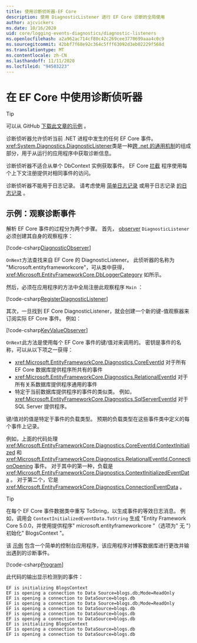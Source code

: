 ```yaml
---
title: 使用诊断侦听器-EF Core
description: 使用 DiagnosticListener 进行 EF Core 诊断的全局使用
author: ajcvickers
ms.date: 10/16/2020
uid: core/logging-events-diagnostics/diagnostic-listeners
ms.openlocfilehash: a2a962ac714cf80c42c269cee3770699aaa4c0c9
ms.sourcegitcommit: 42bbf7f68e92c364c5fff63092d3eb02229f568d
ms.translationtype: MT
ms.contentlocale: zh-CN
ms.lasthandoff: 11/11/2020
ms.locfileid: "94503223"
---
```

# <a name="using-diagnostic-listeners-in-ef-core"></a>在 EF Core 中使用诊断侦听器

> [!TIP]  
> 可以从 GitHub [下载此文章的示例](https://github.com/dotnet/EntityFramework.Docs/tree/master/samples/core/Miscellaneous/DiagnosticListeners) 。

诊断侦听器允许侦听当前 .NET 进程中发生的任何 EF Core 事件。 <xref:System.Diagnostics.DiagnosticListener>类是一种[跨 .net 的通用机制](https://github.com/dotnet/runtime/blob/master/src/libraries/System.Diagnostics.DiagnosticSource/src/DiagnosticSourceUsersGuide.md)的组成部分，用于从运行的应用程序中获取诊断信息。

诊断侦听器不适合从单个 DbContext 实例获取事件。 EF Core [拦截](xref:core/logging-events-diagnostics/interceptors) 程序使用每个上下文注册提供对相同事件的访问。

诊断侦听器不能用于日志记录。 请考虑使用 [简单日志记录](xref:core/logging-events-diagnostics/simple-logging) 或用于日志记录 [的日志记录](xref:core/logging-events-diagnostics/extensions-logging) 。

## <a name="example-observing-diagnostic-events"></a>示例：观察诊断事件

解析 EF Core 事件的过程分为两个步骤。 首先， [observer](/dotnet/standard/events/observer-design-pattern) `DiagnosticListener` 必须创建其自身的观察程序：

<!--
public class DiagnosticObserver : IObserver<DiagnosticListener>
{
    public void OnCompleted() 
        => throw new NotImplementedException();
    
    public void OnError(Exception error) 
        => throw new NotImplementedException();

    public void OnNext(DiagnosticListener value)
    {
        if (value.Name == DbLoggerCategory.Name) // "Microsoft.EntityFrameworkCore"
        {
            value.Subscribe(new KeyValueObserver());
        }
    }
}
-->
[!code-csharp[DiagnosticObserver](../../../samples/core/Miscellaneous/DiagnosticListeners/Program.cs?name=DiagnosticObserver)]

`OnNext`方法查找来自 EF Core 的 DiagnosticListener。 此侦听器的名称为 "Microsoft.entityframeworkcore"，可从类中获得， <xref:Microsoft.EntityFrameworkCore.DbLoggerCategory> 如所示。

然后，必须在应用程序的方法中全局注册此观察程序 `Main` ：

<!--
        DiagnosticListener.AllListeners.Subscribe(new DiagnosticObserver());
-->
[!code-csharp[RegisterDiagnosticListener](../../../samples/core/Miscellaneous/DiagnosticListeners/Program.cs?name=RegisterDiagnosticListener)]

其次，一旦找到 EF Core DiagnosticListener，就会创建一个新的键-值观察器来订阅实际 EF Core 事件。 例如：

<!--
public class KeyValueObserver : IObserver<KeyValuePair<string, object>>
{
    public void OnCompleted() 
        => throw new NotImplementedException();
    
    public void OnError(Exception error) 
        => throw new NotImplementedException();

    public void OnNext(KeyValuePair<string, object> value)
    {
        if (value.Key == CoreEventId.ContextInitialized.Name)
        {
            var payload = (ContextInitializedEventData)value.Value;
            Console.WriteLine($"EF is initializing {payload.Context.GetType().Name} ");
        }

        if (value.Key == RelationalEventId.ConnectionOpening.Name)
        {
            var payload = (ConnectionEventData)value.Value;
            Console.WriteLine($"EF is opening a connection to {payload.Connection.ConnectionString} ");
        }
    }
}
-->
[!code-csharp[KeyValueObserver](../../../samples/core/Miscellaneous/DiagnosticListeners/Program.cs?name=KeyValueObserver)]

`OnNext`此方法是使用每个 EF Core 事件的键/值对来调用的。 密钥是事件的名称，可以从以下项之一获得：

* <xref:Microsoft.EntityFrameworkCore.Diagnostics.CoreEventId> 对于所有 EF Core 数据库提供程序所共有的事件
* <xref:Microsoft.EntityFrameworkCore.Diagnostics.RelationalEventId> 对于所有关系数据库提供程序通用的事件
* 特定于当前数据库提供程序的事件的类似类。 例如， <xref:Microsoft.EntityFrameworkCore.Diagnostics.SqlServerEventId> 对于 SQL Server 提供程序。

键/值对的值是特定于事件的负载类型。 预期的负载类型在这些事件类中定义的每个事件上记录。

例如，上面的代码处理 <xref:Microsoft.EntityFrameworkCore.Diagnostics.CoreEventId.ContextInitialized> 和 <xref:Microsoft.EntityFrameworkCore.Diagnostics.RelationalEventId.ConnectionOpening> 事件。 对于其中的第一种，负载是 <xref:Microsoft.EntityFrameworkCore.Diagnostics.ContextInitializedEventData> 。 对于第二个，它是 <xref:Microsoft.EntityFrameworkCore.Diagnostics.ConnectionEventData> 。

> [!TIP]
> 在每个 EF Core 事件数据类中重写 ToString，以生成事件的等效日志消息。 例如，调用会 `ContextInitializedEventData.ToString` 生成 "Entity Framework Core 5.0.0，并使用提供程序" microsoft.entityframeworkcore "（选项为" 无 "）初始化" BlogsContext "。

该 [示例](https://github.com/dotnet/EntityFramework.Docs/tree/master/samples/core/Miscellaneous/DiagnosticListeners) 包含一个简单的控制台应用程序，该应用程序对博客数据库进行更改并输出遇到的诊断事件。

<!--
    public static void Main()
    {
        #region RegisterDiagnosticListener
        DiagnosticListener.AllListeners.Subscribe(new DiagnosticObserver());
        #endregion
        
        using (var context = new BlogsContext())
        {
            context.Database.EnsureDeleted();
            context.Database.EnsureCreated();
            
            context.Add(
                new Blog
                {
                    Name = "EF Blog",
                    Posts =
                    {
                        new Post { Title = "EF Core 3.1!" },
                        new Post { Title = "EF Core 5.0!" }
                    }
                });

            context.SaveChanges();
        }

        using (var context = new BlogsContext())
        {
            var blog = context.Blogs.Include(e => e.Posts).Single();

            blog.Name = "EF Core Blog";
            context.Remove(blog.Posts.First());
            blog.Posts.Add(new Post { Title = "EF Core 6.0!" });

            context.SaveChanges();
        }
        #endregion
    }
-->
[!code-csharp[Program](../../../samples/core/Miscellaneous/DiagnosticListeners/Program.cs?name=Program)]

此代码的输出显示检测到的事件：

```output
EF is initializing BlogsContext
EF is opening a connection to Data Source=blogs.db;Mode=ReadOnly
EF is opening a connection to DataSource=blogs.db
EF is opening a connection to Data Source=blogs.db;Mode=ReadOnly
EF is opening a connection to DataSource=blogs.db
EF is opening a connection to DataSource=blogs.db
EF is opening a connection to DataSource=blogs.db
EF is initializing BlogsContext
EF is opening a connection to DataSource=blogs.db
EF is opening a connection to DataSource=blogs.db
```
